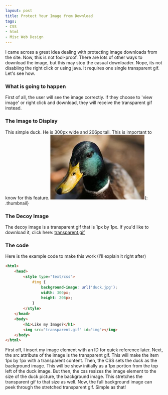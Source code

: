 ```yaml
---
layout: post
title: Protect Your Image from Download
tags:
- CSS
- html
- Misc Web Design
---
```


I came across a great idea dealing with protecting image downloads from the site.  Now, this is not fool-proof.  There are lots of other ways to download the image, but this may stop the casual downloader.  Nope, its not disabling the right click or using java.  It requires one single transparent gif.  Let's see how.

### What is going to happen

First of all, the user will see the image correctly.  If they choose to 'view image' or right click and download, they will receive the transparent gif instead.

### The Image to Display

This simple duck.  He is 300px wide and 206px tall.  This is important to know for this feature.
[![duck](/uploads/2009//duck.jpg)](/uploads/2009//duck.jpg){: .thumbnail}

### The Decoy Image

The decoy image is a transparent gif that is 1px by 1px.  If you'd like to download it, click here: [transparent.gif](/uploads/2009/transparent.gif)

### The code

Here is the example code to make this work (I'll explain it right after)

```html
<html>
    <head>
        <style type="text/css">
            #img {
                background-image: url('duck.jpg');
                width: 300px;
                height: 206px;
            }
        </style>
    </head>
    <body>
        <h1>Like my Image?</h1>
        <img src="transparent.gif" id="img"></img>
    </body>
</html>
```

First off, I insert my image element with an ID for quick reference later.  Next, the src attribute of the image is the transparent gif.  This will make the item 1px by 1px with a transparent content.  Then, the CSS sets the duck as the background image.  This will be show initially as a 1px portion from the top left of the duck image.  But then, the css resizes the image element to the size of the duck picture, the background image.  This stretches the transparent gif to that size as well.  Now, the full background image can peek through the stretched transparent gif.  Simple as that!
